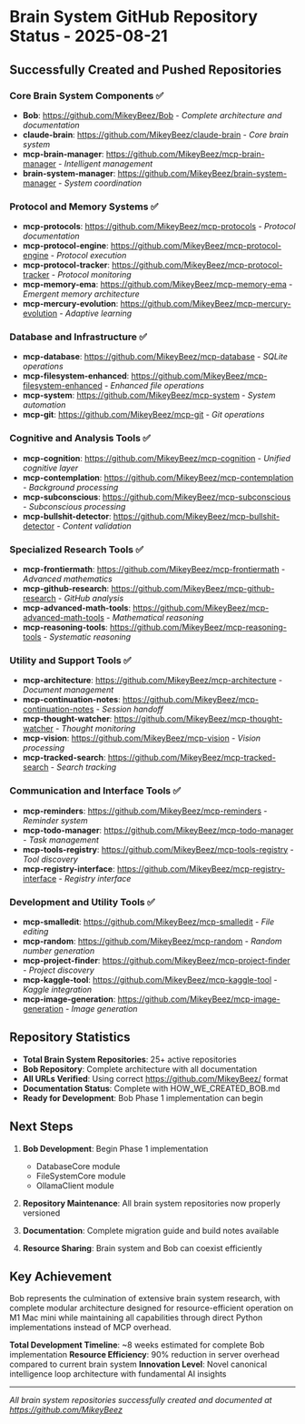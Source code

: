 # Brain System GitHub Repository Status - 2025-08-21

## Successfully Created and Pushed Repositories

### Core Brain System Components ✅
- **Bob**: https://github.com/MikeyBeez/Bob - *Complete architecture and documentation*
- **claude-brain**: https://github.com/MikeyBeez/claude-brain - *Core brain system*
- **mcp-brain-manager**: https://github.com/MikeyBeez/mcp-brain-manager - *Intelligent management*
- **brain-system-manager**: https://github.com/MikeyBeez/brain-system-manager - *System coordination*

### Protocol and Memory Systems ✅
- **mcp-protocols**: https://github.com/MikeyBeez/mcp-protocols - *Protocol documentation*
- **mcp-protocol-engine**: https://github.com/MikeyBeez/mcp-protocol-engine - *Protocol execution*
- **mcp-protocol-tracker**: https://github.com/MikeyBeez/mcp-protocol-tracker - *Protocol monitoring*
- **mcp-memory-ema**: https://github.com/MikeyBeez/mcp-memory-ema - *Emergent memory architecture*
- **mcp-mercury-evolution**: https://github.com/MikeyBeez/mcp-mercury-evolution - *Adaptive learning*

### Database and Infrastructure ✅
- **mcp-database**: https://github.com/MikeyBeez/mcp-database - *SQLite operations*
- **mcp-filesystem-enhanced**: https://github.com/MikeyBeez/mcp-filesystem-enhanced - *Enhanced file operations*
- **mcp-system**: https://github.com/MikeyBeez/mcp-system - *System automation*
- **mcp-git**: https://github.com/MikeyBeez/mcp-git - *Git operations*

### Cognitive and Analysis Tools ✅
- **mcp-cognition**: https://github.com/MikeyBeez/mcp-cognition - *Unified cognitive layer*
- **mcp-contemplation**: https://github.com/MikeyBeez/mcp-contemplation - *Background processing*
- **mcp-subconscious**: https://github.com/MikeyBeez/mcp-subconscious - *Subconscious processing*
- **mcp-bullshit-detector**: https://github.com/MikeyBeez/mcp-bullshit-detector - *Content validation*

### Specialized Research Tools ✅
- **mcp-frontiermath**: https://github.com/MikeyBeez/mcp-frontiermath - *Advanced mathematics*
- **mcp-github-research**: https://github.com/MikeyBeez/mcp-github-research - *GitHub analysis*
- **mcp-advanced-math-tools**: https://github.com/MikeyBeez/mcp-advanced-math-tools - *Mathematical reasoning*
- **mcp-reasoning-tools**: https://github.com/MikeyBeez/mcp-reasoning-tools - *Systematic reasoning*

### Utility and Support Tools ✅
- **mcp-architecture**: https://github.com/MikeyBeez/mcp-architecture - *Document management*
- **mcp-continuation-notes**: https://github.com/MikeyBeez/mcp-continuation-notes - *Session handoff*
- **mcp-thought-watcher**: https://github.com/MikeyBeez/mcp-thought-watcher - *Thought monitoring*
- **mcp-vision**: https://github.com/MikeyBeez/mcp-vision - *Vision processing*
- **mcp-tracked-search**: https://github.com/MikeyBeez/mcp-tracked-search - *Search tracking*

### Communication and Interface Tools ✅
- **mcp-reminders**: https://github.com/MikeyBeez/mcp-reminders - *Reminder system*
- **mcp-todo-manager**: https://github.com/MikeyBeez/mcp-todo-manager - *Task management*
- **mcp-tools-registry**: https://github.com/MikeyBeez/mcp-tools-registry - *Tool discovery*
- **mcp-registry-interface**: https://github.com/MikeyBeez/mcp-registry-interface - *Registry interface*

### Development and Utility Tools ✅
- **mcp-smalledit**: https://github.com/MikeyBeez/mcp-smalledit - *File editing*
- **mcp-random**: https://github.com/MikeyBeez/mcp-random - *Random number generation*
- **mcp-project-finder**: https://github.com/MikeyBeez/mcp-project-finder - *Project discovery*
- **mcp-kaggle-tool**: https://github.com/MikeyBeez/mcp-kaggle-tool - *Kaggle integration*
- **mcp-image-generation**: https://github.com/MikeyBeez/mcp-image-generation - *Image generation*

## Repository Statistics

- **Total Brain System Repositories**: 25+ active repositories
- **Bob Repository**: Complete architecture with all documentation
- **All URLs Verified**: Using correct https://github.com/MikeyBeez/ format
- **Documentation Status**: Complete with HOW_WE_CREATED_BOB.md
- **Ready for Development**: Bob Phase 1 implementation can begin

## Next Steps

1. **Bob Development**: Begin Phase 1 implementation
   - DatabaseCore module
   - FileSystemCore module  
   - OllamaClient module

2. **Repository Maintenance**: All brain system repositories now properly versioned
3. **Documentation**: Complete migration guide and build notes available
4. **Resource Sharing**: Brain system and Bob can coexist efficiently

## Key Achievement

Bob represents the culmination of extensive brain system research, with complete modular architecture designed for resource-efficient operation on M1 Mac mini while maintaining all capabilities through direct Python implementations instead of MCP overhead.

**Total Development Timeline**: ~8 weeks estimated for complete Bob implementation
**Resource Efficiency**: 90% reduction in server overhead compared to current brain system
**Innovation Level**: Novel canonical intelligence loop architecture with fundamental AI insights

---
*All brain system repositories successfully created and documented at https://github.com/MikeyBeez*
